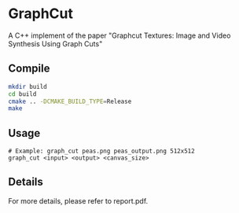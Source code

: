 # GraphCut
A C++ implement of the paper "Graphcut Textures: Image and Video Synthesis Using Graph Cuts"

## Compile
```bash
mkdir build
cd build
cmake .. -DCMAKE_BUILD_TYPE=Release
make
```

## Usage

```
# Example: graph_cut peas.png peas_output.png 512x512
graph_cut <input> <output> <canvas_size>
```

## Details

For more details, please refer to report.pdf.

